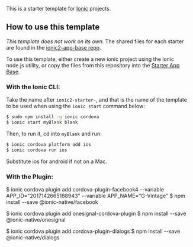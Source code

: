 This is a starter template for [Ionic](http://ionicframework.com/docs/) projects.

## How to use this template

*This template does not work on its own*. The shared files for each starter are found in the [ionic2-app-base repo](https://github.com/ionic-team/ionic2-app-base).

To use this template, either create a new ionic project using the ionic node.js utility, or copy the files from this repository into the [Starter App Base](https://github.com/ionic-team/ionic2-app-base).

### With the Ionic CLI:

Take the name after `ionic2-starter-`, and that is the name of the template to be used when using the `ionic start` command below:

```bash
$ sudo npm install -g ionic cordova
$ ionic start myBlank blank
```

Then, to run it, cd into `myBlank` and run:

```bash
$ ionic cordova platform add ios
$ ionic cordova run ios
```

Substitute ios for android if not on a Mac.

### With the Plugin:

$ ionic cordova plugin add cordova-plugin-facebook4 --variable APP_ID="2017142665188943" --variable APP_NAME="G-Vintage"
$ npm install --save @ionic-native/facebook

$ ionic cordova plugin add onesignal-cordova-plugin
$ npm install --save @ionic-native/onesignal

$ ionic cordova plugin add cordova-plugin-dialogs
$ npm install --save @ionic-native/dialogs


